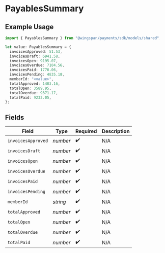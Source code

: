# PayablesSummary

## Example Usage

```typescript
import { PayablesSummary } from "@wingspan/payments/sdk/models/shared";

let value: PayablesSummary = {
  invoicesApproved: 51.53,
  invoicesDraft: 6941.58,
  invoicesOpen: 9195.07,
  invoicesOverdue: 7104.56,
  invoicesPaid: 1770.06,
  invoicesPending: 4835.18,
  memberId: "<value>",
  totalApproved: 1403.16,
  totalOpen: 3589.95,
  totalOverdue: 9371.17,
  totalPaid: 9233.05,
};
```

## Fields

| Field              | Type               | Required           | Description        |
| ------------------ | ------------------ | ------------------ | ------------------ |
| `invoicesApproved` | *number*           | :heavy_check_mark: | N/A                |
| `invoicesDraft`    | *number*           | :heavy_check_mark: | N/A                |
| `invoicesOpen`     | *number*           | :heavy_check_mark: | N/A                |
| `invoicesOverdue`  | *number*           | :heavy_check_mark: | N/A                |
| `invoicesPaid`     | *number*           | :heavy_check_mark: | N/A                |
| `invoicesPending`  | *number*           | :heavy_check_mark: | N/A                |
| `memberId`         | *string*           | :heavy_check_mark: | N/A                |
| `totalApproved`    | *number*           | :heavy_check_mark: | N/A                |
| `totalOpen`        | *number*           | :heavy_check_mark: | N/A                |
| `totalOverdue`     | *number*           | :heavy_check_mark: | N/A                |
| `totalPaid`        | *number*           | :heavy_check_mark: | N/A                |